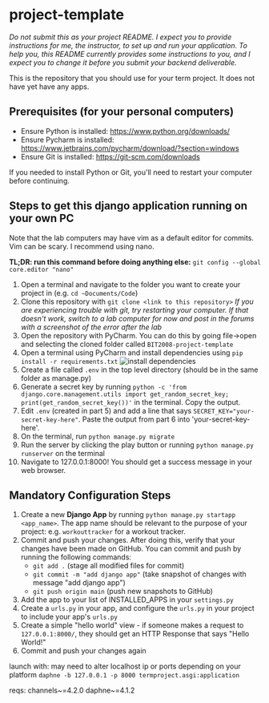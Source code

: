 # project-template

*Do not submit this as your project README. I expect you to provide instructions for me, the instructor, to set up and run your application. To help you, this README currently provides some instructions to you, and I expect you to change it before you submit your backend deliverable.*

This is the repository that you should use for your term project. It does not have yet have any apps.

## Prerequisites (for your personal computers)

* Ensure Python is installed: https://www.python.org/downloads/
* Ensure Pycharm is installed: https://www.jetbrains.com/pycharm/download/?section=windows
* Ensure Git is installed: https://git-scm.com/downloads

If you needed to install Python or Git, you'll need to restart your computer before continuing.

## Steps to get this django application running on your own PC

Note that the lab computers may have vim as a default editor for commits. Vim can be scary. I recommend using nano. 

**TL;DR: run this command before doing anything else:** `git config --global core.editor "nano"` 

1) Open a terminal and navigate to the folder you want to create your project in (e.g. `cd ~Documents/Code`)
2) Clone this repository with `git clone <link to this repository>`
*If you are experiencing trouble with git, try restarting your computer. If that doesn't work, switch to a lab computer for now and post in the forums with a screenshot of the error after the lab*
3) Open the repository with PyCharm. You can do this by going file->open and selecting the cloned folder called `BIT2008-project-template`
4) Open a terminal using PyCharm and install dependencies using `pip install -r requirements.txt`
![install dependencies](readme_assets/run-terminal.jpg)
5) Create a file called `.env` in the top level directory (should be in the same folder as manage.py)
6) Generate a secret key by running `python -c 'from django.core.management.utils import get_random_secret_key; print(get_random_secret_key())'` in the terminal. Copy the output.
7) Edit `.env` (created in part 5) and add a line that says `SECRET_KEY="your-secret-key-here"`. Paste the output from part 6 into 'your-secret-key-here'.
8) On the terminal, run `python manage.py migrate`
9) Run the server by clicking the play button or running `python manage.py runserver` on the terminal
10) Navigate to 127.0.0.1:8000! You should get a success message in your web browser.

## Mandatory Configuration Steps

1. Create a new **Django App** by running `python manage.py startapp <app_name>`. The app name should be relevant to the purpose of your project: e.g. `workouttracker` for a workout tracker.
2. Commit and push your changes. After doing this, verify that your changes have been made on GitHub. You can commit and push by running the following commands: 
    * `git add .` (stage all modified files for commit)
    * `git commit -m "add django app"` (take snapshot of changes with message "add django app")
    * `git push origin main` (push new snapshots to GitHub)
3. Add the app to your list of INSTALLED_APPS in your `settings.py`
4. Create a `urls.py` in your app, and configure the `urls.py` in your project to include your app's `urls.py`
5. Create a simple "hello world" view - if someone makes a request to `127.0.0.1:8000/`, they should get an HTTP Response that says "Hello World!"
6. Commit and push your changes again

launch with:
may need to alter localhost ip or ports depending on your platform
`daphne -b 127.0.0.1 -p 8000 termproject.asgi:application`

reqs:
channels~=4.2.0
daphne~=4.1.2
